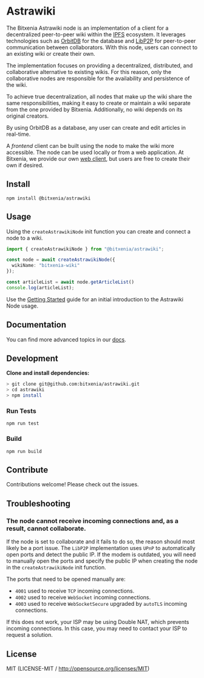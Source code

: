 # Astrawiki

The Bitxenia Astrawiki node is an implementation of a client for a decentralized peer-to-peer wiki within the [IPFS](https://ipfs.tech) ecosystem. It leverages technologies such as [OrbitDB](https://github.com/orbitdb/orbitdb) for the database and [LibP2P](https://github.com/libp2p/js-libp2p) for peer-to-peer communication between collaborators. With this node, users can connect to an existing wiki or create their own.  

The implementation focuses on providing a decentralized, distributed, and collaborative alternative to existing wikis. For this reason, only the collaborative nodes are responsible for the availability and persistence of the wiki.  

To achieve true decentralization, all nodes that make up the wiki share the same responsibilities, making it easy to create or maintain a wiki separate from the one provided by Bitxenia. Additionally, no wiki depends on its original creators.  

By using OrbitDB as a database, any user can create and edit articles in real-time.  

A *frontend* client can be built using the node to make the wiki more accessible. The node can be used locally or from a web application. At Bitxenia, we provide our own [web client](https://github.com/bitxenia/rc), but users are free to create their own if desired.

## Install
```
npm install @bitxenia/astrawiki
```

## Usage
Using the `createAstrawikiNode` init function you can create and connect a node to a wiki.
```ts
import { createAstrawikiNode } from "@bitxenia/astrawiki";

const node = await createAstrawikiNode({
  wikiName: "bitxenia-wiki"
});

const articleList = await node.getArticleList()
console.log(articleList);
```
Use the [Getting Started](https://github.com/bitxenia/astrawiki/tree/main/docs/getting_started.md) guide for an initial introduction to the Astrawiki Node usage.

## Documentation

You can find more advanced topics in our [docs](https://github.com/bitxenia/astrawiki/tree/main/docs).

## Development

**Clone and install dependencies:**

```sh
> git clone git@github.com:bitxenia/astrawiki.git
> cd astrawiki
> npm install
```

### Run Tests
```
npm run test
```

### Build
```
npm run build
```

## Contribute
Contributions welcome! Please check out the issues.

## Troubleshooting

### The node cannot receive incoming connections and, as a result, cannot collaborate.
If the node is set to collaborate and it fails to do so, the reason should most likely be a port issue. The `LibP2P` implementation uses `UPnP` to automatically open ports and detect the public IP. If the modem is outdated, you will need to manually open the ports and specify the public IP when creating the node in the `createAstrawikiNode` init function.

The ports that need to be opened manually are:
- `4001` used to receive `TCP` incoming connections.
- `4002` used to receive `WebSocket` incoming connections.
- `4003` used to receive `WebSocketSecure` upgraded by `autoTLS` incoming connections.

If this does not work, your ISP may be using Double NAT, which prevents incoming connections. In this case, you may need to contact your ISP to request a solution.

## License
MIT (LICENSE-MIT / http://opensource.org/licenses/MIT)
